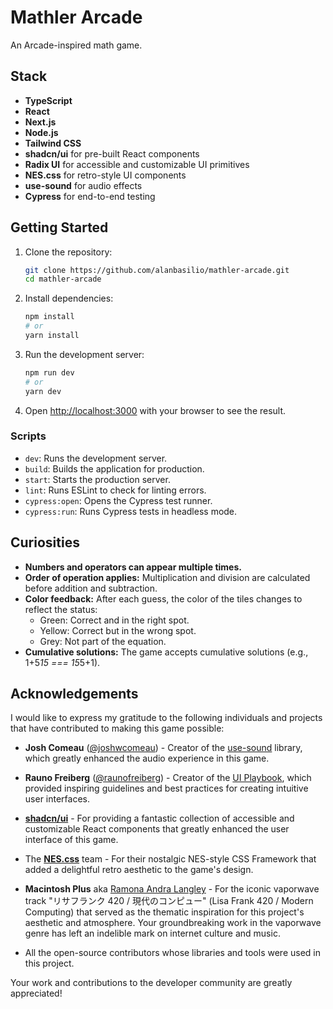 # Mathler Arcade

An Arcade-inspired math game.

## Stack

- **TypeScript**
- **React**
- **Next.js**
- **Node.js**
- **Tailwind CSS**
- **shadcn/ui** for pre-built React components
- **Radix UI** for accessible and customizable UI primitives
- **NES.css** for retro-style UI components
- **use-sound** for audio effects
- **Cypress** for end-to-end testing

## Getting Started

1. Clone the repository:

   ```bash
   git clone https://github.com/alanbasilio/mathler-arcade.git
   cd mathler-arcade
   ```

2. Install dependencies:

   ```bash
   npm install
   # or
   yarn install
   ```

3. Run the development server:

   ```bash
   npm run dev
   # or
   yarn dev
   ```

4. Open [http://localhost:3000](http://localhost:3000) with your browser to see the result.

### Scripts

- `dev`: Runs the development server.
- `build`: Builds the application for production.
- `start`: Starts the production server.
- `lint`: Runs ESLint to check for linting errors.
- `cypress:open`: Opens the Cypress test runner.
- `cypress:run`: Runs Cypress tests in headless mode.

## Curiosities

- **Numbers and operators can appear multiple times.**
- **Order of operation applies:** Multiplication and division are calculated before addition and subtraction.
- **Color feedback:** After each guess, the color of the tiles changes to reflect the status:
  - Green: Correct and in the right spot.
  - Yellow: Correct but in the wrong spot.
  - Grey: Not part of the equation.
- **Cumulative solutions:** The game accepts cumulative solutions (e.g., 1+5*15 === 15*5+1).

## Acknowledgements

I would like to express my gratitude to the following individuals and projects that have contributed to making this game possible:

- **Josh Comeau** ([@joshwcomeau](https://github.com/joshwcomeau)) - Creator of the [use-sound](https://github.com/joshwcomeau/use-sound) library, which greatly enhanced the audio experience in this game.
- **Rauno Freiberg** ([@raunofreiberg](https://github.com/raunofreiberg)) - Creator of the [UI Playbook](https://github.com/raunofreiberg/interfaces), which provided inspiring guidelines and best practices for creating intuitive user interfaces.
- [**shadcn/ui**](https://github.com/shadcn/ui) - For providing a fantastic collection of accessible and customizable React components that greatly enhanced the user interface of this game.
- The [**NES.css**](https://github.com/nostalgic-css/NES.css) team - For their nostalgic NES-style CSS Framework that added a delightful retro aesthetic to the game's design.
- **Macintosh Plus** aka [Ramona Andra Langley](https://en.wikipedia.org/wiki/Ramona_Andra_Langley) - For the iconic vaporwave track "リサフランク 420 / 現代のコンピュー" (Lisa Frank 420 / Modern Computing) that served as the thematic inspiration for this project's aesthetic and atmosphere. Your groundbreaking work in the vaporwave genre has left an indelible mark on internet culture and music.

- All the open-source contributors whose libraries and tools were used in this project.

Your work and contributions to the developer community are greatly appreciated!
